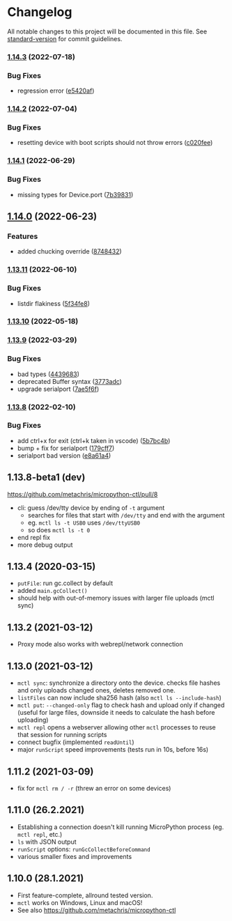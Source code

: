 # Changelog

All notable changes to this project will be documented in this file. See [standard-version](https://github.com/conventional-changelog/standard-version) for commit guidelines.

### [1.14.3](https://github.com/metachris/micropython-ctl/compare/v1.14.2...v1.14.3) (2022-07-18)


### Bug Fixes

* regression error ([e5420af](https://github.com/metachris/micropython-ctl/commit/e5420af88563db55d75e5ca08baf93609eb207a1))

### [1.14.2](https://github.com/metachris/micropython-ctl/compare/v1.14.1...v1.14.2) (2022-07-04)


### Bug Fixes

* resetting device with boot scripts should not throw errors ([c020fee](https://github.com/metachris/micropython-ctl/commit/c020feeea1b62e4d81b8d0afc4878b2f511032ca))

### [1.14.1](https://github.com/metachris/micropython-ctl/compare/v1.14.0...v1.14.1) (2022-06-29)


### Bug Fixes

* missing types for Device.port ([7b39831](https://github.com/metachris/micropython-ctl/commit/7b39831505de9bcd38dc7964b7928a36e23802d6))

## [1.14.0](https://github.com/metachris/micropython-ctl/compare/v1.13.11...v1.14.0) (2022-06-23)


### Features

* added chucking override ([8748432](https://github.com/metachris/micropython-ctl/commit/874843272d7b0aa0bee307363f8a2a7b63c493fa))

### [1.13.11](https://github.com/metachris/micropython-ctl/compare/v1.13.10...v1.13.11) (2022-06-10)


### Bug Fixes

* listdir flakiness ([5f34fe8](https://github.com/metachris/micropython-ctl/commit/5f34fe8d597f222be533756d64b1510167d64c23))

### [1.13.10](https://github.com/metachris/micropython-ctl/compare/v1.13.9...v1.13.10) (2022-05-18)

### [1.13.9](https://github.com/metachris/micropython-ctl/compare/v1.13.8...v1.13.9) (2022-03-29)


### Bug Fixes

* bad types ([4439683](https://github.com/metachris/micropython-ctl/commit/44396834542be7efa8fe5a0b88e39a740377c40f))
* deprecated Buffer syntax ([3773adc](https://github.com/metachris/micropython-ctl/commit/3773adc319bbc30a9a82d5f9d19a999d31d9a77d))
* upgrade serialport ([7ae5f6f](https://github.com/metachris/micropython-ctl/commit/7ae5f6fa5b240d1101a15e9a1e6552213f90f5a5))

### [1.13.8](https://github.com/metachris/micropython-ctl/compare/v1.13.4...v1.13.8) (2022-02-10)


### Bug Fixes

* add ctrl+x for exit (ctrl+k taken in vscode) ([5b7bc4b](https://github.com/metachris/micropython-ctl/commit/5b7bc4bcf456b450ae8c89e6f7bde99324a8a090))
* bump + fix for serialport ([179cff7](https://github.com/metachris/micropython-ctl/commit/179cff7ab3e465374b1e81cc8c46d3bb89a238a5))
* serialport bad version ([e8a61a4](https://github.com/metachris/micropython-ctl/commit/e8a61a41b8ca8a1514382836a71b3359449ea98e))

1.13.8-beta1 (dev)
------------------

https://github.com/metachris/micropython-ctl/pull/8

* cli: guess /dev/tty device by ending of `-t` argument
  * searches for files that start with `/dev/tty` and end with the argument
  * eg. `mctl ls -t USB0` uses `/dev/ttyUSB0`
  * so does `mctl ls -t 0`
* end repl fix
* more debug output


1.13.4 (2020-03-15)
-------------------
* `putFile`: run gc.collect by default
* added `main.gcCollect()`
* should help with out-of-memory issues with larger file uploads (mctl sync)


1.13.2 (2021-03-12)
-------------------
* Proxy mode also works with webrepl/network connection

1.13.0 (2021-03-12)
-------------------
* `mctl sync`: synchronize a directory onto the device. checks file hashes and only uploads changed ones, deletes removed one.
* `listFiles` can now include sha256 hash (also `mctl ls --include-hash`)
* `mctl put`: `--changed-only` flag to check hash and upload only if changed (useful for large files, downside it needs to calculate the hash before uploading)
* `mctl repl` opens a webserver allowing other `mctl` processes to reuse that session for running scripts
* connect bugfix (implemented `readUntil`)
* major `runScript` speed improvements (tests run in 10s, before 16s)


1.11.2 (2021-03-09)
-------------------
* fix for `mctl rm / -r` (threw an error on some devices)


1.11.0 (26.2.2021)
------------------
* Establishing a connection doesn't kill running MicroPython process (eg. `mctl repl`, etc.)
* `ls` with JSON output
* `runScript` options: `runGcCollectBeforeCommand`
* various smaller fixes and improvements


1.10.0 (28.1.2021)
------------------

* First feature-complete, allround tested version.
* `mctl` works on Windows, Linux and macOS!
* See also https://github.com/metachris/micropython-ctl
